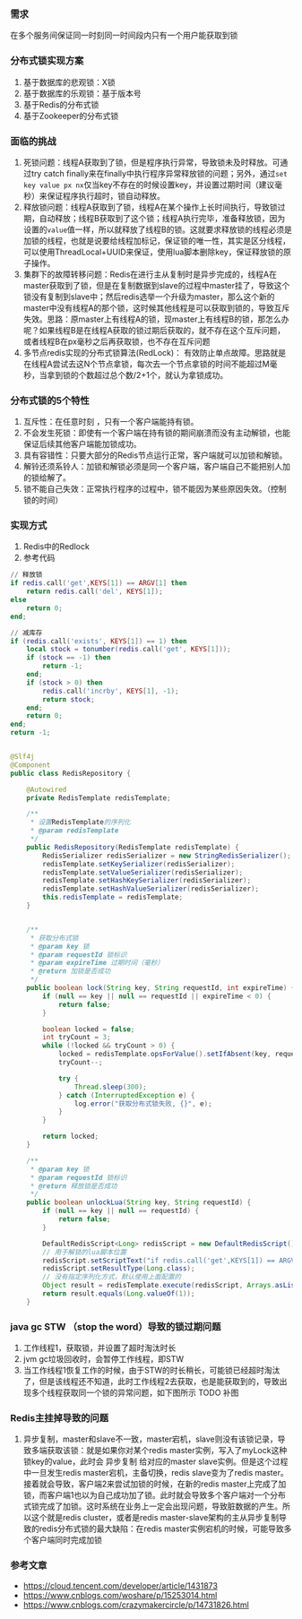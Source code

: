 ### 需求
在多个服务间保证同一时刻同一时间段内只有一个用户能获取到锁

### 分布式锁实现方案
1. 基于数据库的悲观锁：X锁
2. 基于数据库的乐观锁：基于版本号
3. 基于Redis的分布式锁
4. 基于Zookeeper的分布式锁

### 面临的挑战
1. 死锁问题：线程A获取到了锁，但是程序执行异常，导致锁未及时释放。可通过try catch finally来在finally中执行程序异常释放锁的问题；另外，通过`set key value px nx`仅当key不存在的时候设置key，并设置过期时间（建议毫秒）来保证程序执行超时，锁自动释放。
2. 释放锁问题：线程A获取到了锁，线程A在某个操作上长时间执行，导致锁过期，自动释放；线程B获取到了这个锁；线程A执行完毕，准备释放锁，因为设置的`value`值一样，所以就释放了线程B的锁。这就要求释放锁的线程必须是加锁的线程，也就是说要给线程加标记，保证锁的唯一性，其实是区分线程，可以使用ThreadLocal+UUID来保证，使用lua脚本删除key，保证释放锁的原子操作。
3. 集群下的故障转移问题：Redis在进行主从复制时是异步完成的，线程A在master获取到了锁，但是在复制数据到slave的过程中master挂了，导致这个锁没有复制到slave中；然后redis选举一个升级为master，那么这个新的master中没有线程A的那个锁，这时候其他线程是可以获取到锁的，导致互斥失效。思路：原master上有线程A的锁，现master上有线程B的锁，那怎么办呢？如果线程B是在线程A获取的锁过期后获取的，就不存在这个互斥问题，或者线程B在px毫秒之后再获取锁，也不存在互斥问题
4. 多节点redis实现的分布式锁算法(RedLock)： 有效防止单点故障。思路就是在线程A尝试去这N个节点拿锁，每次去一个节点拿锁的时间不能超过M毫秒，当拿到锁的个数超过总个数/2+1个，就认为拿锁成功。

### 分布式锁的5个特性
1. 互斥性：在任意时刻 ，只有一个客户端能持有锁。
2. 不会发生死锁：即使有一个客户端在持有锁的期间崩溃而没有主动解锁，也能保证后续其他客户端能加锁成功。
3. 具有容错性：只要大部分的Redis节点运行正常，客户端就可以加锁和解锁。
4. 解铃还须系铃人：加锁和解锁必须是同一个客户端，客户端自己不能把别人加的锁给解了。
5. 锁不能自己失效：正常执行程序的过程中，锁不能因为某些原因失效。（控制锁的时间）

### 实现方式
1. Redis中的Redlock
2. 参考代码
```lua
// 释放锁
if redis.call('get',KEYS[1]) == ARGV[1] then
    return redis.call('del', KEYS[1]);
else
    return 0;
end;
```

```lua
// 减库存
if (redis.call('exists', KEYS[1]) == 1) then
    local stock = tonumber(redis.call('get', KEYS[1]));
    if (stock == -1) then
        return -1;
    end;
    if (stock > 0) then
        redis.call('incrby', KEYS[1], -1);
        return stock;
    end;
    return 0;
end;
return -1;
```

```java

@Slf4j
@Component
public class RedisRepository {

    @Autowired
    private RedisTemplate redisTemplate;

    /**
     * 设置RedisTemplate的序列化
     * @param redisTemplate
     */
    public RedisRepository(RedisTemplate redisTemplate) {
        RedisSerializer redisSerializer = new StringRedisSerializer();
        redisTemplate.setKeySerializer(redisSerializer);
        redisTemplate.setValueSerializer(redisSerializer);
        redisTemplate.setHashKeySerializer(redisSerializer);
        redisTemplate.setHashValueSerializer(redisSerializer);
        this.redisTemplate = redisTemplate;
    }


    /**
     * 获取分布式锁
     * @param key 锁
     * @param requestId 锁标识
     * @param expireTime 过期时间（毫秒）
     * @return 加锁是否成功
     */
    public boolean lock(String key, String requestId, int expireTime) {
        if (null == key || null == requestId || expireTime < 0) {
            return false;
        }

        boolean locked = false;
        int tryCount = 3;
        while (!locked && tryCount > 0) {
            locked = redisTemplate.opsForValue().setIfAbsent(key, requestId, expireTime, TimeUnit.MICROSECONDS);
            tryCount--;

            try {
                Thread.sleep(300);
            } catch (InterruptedException e) {
                log.error("获取分布式锁失败, {}", e);
            }
        }

        return locked;
    }

    /**
     * @param key 锁
     * @param requestId 锁标识
     * @return 释放锁是否成功
     */
    public boolean unlockLua(String key, String requestId) {
        if (null == key || null == requestId) {
            return false;
        }

        DefaultRedisScript<Long> redisScript = new DefaultRedisScript();
        // 用于解锁的lua脚本位置
        redisScript.setScriptText("if redis.call('get',KEYS[1]) == ARGV[1] then return redis.call('del',KEYS[1]) else return 0 end");
        redisScript.setResultType(Long.class);
        // 没有指定序列化方式，默认使用上面配置的
        Object result = redisTemplate.execute(redisScript, Arrays.asList(key), requestId);
        return result.equals(Long.valueOf(1));
    }
```

### java gc STW （stop the word）导致的锁过期问题
1. 工作线程1，获取锁，并设置了超时淘汰时长
2. jvm gc垃圾回收时，会暂停工作线程，即STW
3. 当工作线程1恢复工作的时候，由于STW的时长稍长，可能锁已经超时淘汰了，但是该线程还不知道，此时工作线程2去获取，也是能获取到的，导致出现多个线程获取同一个锁的异常问题，如下图所示
TODO 补图

### Redis主挂掉导致的问题
1. 异步复制，master和slave不一致，master宕机，slave则没有该锁记录，导致多端获取该锁：就是如果你对某个redis master实例，写入了myLock这种锁key的value，此时会 异步复制 给对应的master slave实例。但是这个过程中一旦发生redis master宕机，主备切换，redis slave变为了redis master。接着就会导致，客户端2来尝试加锁的时候，在新的redis master上完成了加锁，而客户端1也以为自己成功加了锁。此时就会导致多个客户端对一个分布式锁完成了加锁。这时系统在业务上一定会出现问题，导致脏数据的产生。所以这个就是redis cluster，或者是redis master-slave架构的主从异步复制导致的redis分布式锁的最大缺陷：在redis master实例宕机的时候，可能导致多个客户端同时完成加锁

### 参考文章
* https://cloud.tencent.com/developer/article/1431873
* https://www.cnblogs.com/woshare/p/15253014.html
* https://www.cnblogs.com/crazymakercircle/p/14731826.html